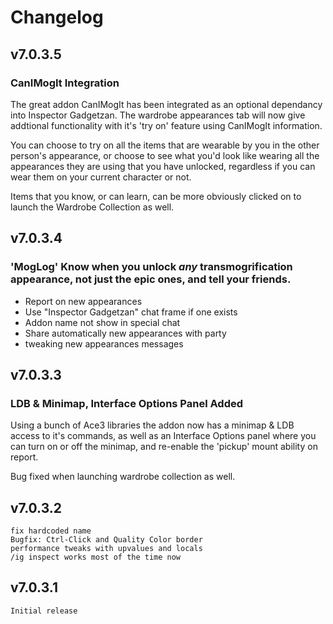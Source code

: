 # Changelog

## v7.0.3.5

### CanIMogIt Integration

The great addon CanIMogIt has been integrated as an optional dependancy into Inspector Gadgetzan.  The wardrobe appearances tab will now give addtional functionality with it's 'try on' feature using CanIMogIt information.

You can choose to try on all the items that are wearable by you in the other person's appearance, or choose to see what you'd look like wearing all the appearances they are using that you have unlocked, regardless if you can wear them on your current character or not.

Items that you know, or can learn, can be more obviously clicked on to launch the Wardrobe Collection as well.

## v7.0.3.4

### 'MogLog' Know when you unlock *any* transmogrification appearance, not just the epic ones, and tell your friends.

* Report on new appearances
* Use "Inspector Gadgetzan" chat frame if one exists
* Addon name not show in special chat
* Share automatically new appearances with party
* tweaking new appearances messages

## v7.0.3.3

### LDB & Minimap, Interface Options Panel Added

Using a bunch of Ace3 libraries the addon now has a minimap & LDB access to it's commands, as well as an Interface Options panel where you can turn on or off the minimap, and re-enable the 'pickup' mount ability on report.

Bug fixed when launching wardrobe collection as well.


## v7.0.3.2
 	fix hardcoded name
	Bugfix: Ctrl-Click and Quality Color border
	performance tweaks with upvalues and locals
	/ig inspect works most of the time now
	
## v7.0.3.1
	Initial release